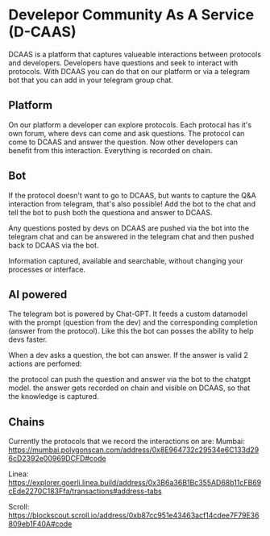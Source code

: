 # Develepor Community As A Service (D-CAAS)

DCAAS is a platform that captures valueable interactions between protocols and developers. Developers have questions and seek to interact with protocols. With DCAAS you can do that on our platform or via a telegram bot that you can add in your telegram group chat.

## Platform

On our platform a developer can explore protocols. Each protocal has it's own forum, where devs can come and ask questions. The protocol can come to DCAAS and answer the question. Now other developers can benefit from this interaction. Everything is recorded on chain.

## Bot

If the protocol doesn't want to go to DCAAS, but wants to capture the Q&A interaction from telegram, that's also possible! Add the bot to the chat and tell the bot to push both the questiona and answer to DCAAS.

Any questions posted by devs on DCAAS are pushed via the bot into the telegram chat and can be answered in the telegram chat and then pushed back to DCAAS via the bot.

Information captured, available and searchable, without changing your processes or interface.

## AI powered

The telegram bot is powered by Chat-GPT. It feeds a custom datamodel with the prompt (question from the dev) and the corresponding completion (answer from the protocol). Like this the bot can posses the ability to help devs faster.

When a dev asks a question, the bot can answer. If the answer is valid 2 actions are perfomed:

the protocol can push the question and answer via the bot to the chatgpt model.
the answer gets recorded on chain and visible on DCAAS, so that the knowledge is captured.

## Chains
Currently the protocols that we record the interactions on are:
Mumbai:
https://mumbai.polygonscan.com/address/0x8E964732c29534e6C133d296cD2392e00969DCFD#code

Linea:
https://explorer.goerli.linea.build/address/0x3B6a36B1Bc355AD68b11cFB69cEde2270C183Ffa/transactions#address-tabs

Scroll:
https://blockscout.scroll.io/address/0xb87cc951e43463acf14cdee7F79E36809eb1F40A#code
